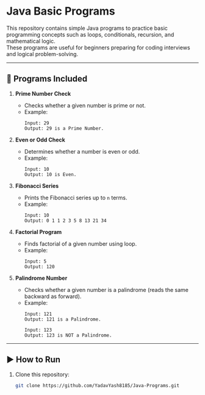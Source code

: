 # Java Basic Programs

This repository contains simple Java programs to practice basic programming concepts such as loops, conditionals, recursion, and mathematical logic.  
These programs are useful for beginners preparing for coding interviews and logical problem-solving.

---

## 📌 Programs Included

1. **Prime Number Check**
   - Checks whether a given number is prime or not.
   - Example:
     ```
     Input: 29
     Output: 29 is a Prime Number.
     ```

2. **Even or Odd Check**
   - Determines whether a number is even or odd.
   - Example:
     ```
     Input: 10
     Output: 10 is Even.
     ```

3. **Fibonacci Series**
   - Prints the Fibonacci series up to `n` terms.
   - Example:
     ```
     Input: 10
     Output: 0 1 1 2 3 5 8 13 21 34
     ```

4. **Factorial Program**
   - Finds factorial of a given number using loop.
   - Example:
     ```
     Input: 5
     Output: 120
     ```
     
5. **Palindrome Number**
   - Checks whether a given number is a palindrome (reads the same backward as forward).
   - Example:
     ```
     Input: 121
     Output: 121 is a Palindrome.

     Input: 123
     Output: 123 is NOT a Palindrome.
     
---

## ▶️ How to Run

1. Clone this repository:
   ```bash
   git clone https://github.com/YadavYash8185/Java-Programs.git
